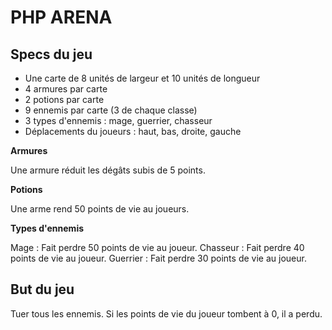 # PHP ARENA

## Specs du jeu

- Une carte de 8 unités de largeur et 10 unités de longueur
- 4 armures par carte
- 2 potions par carte
- 9 ennemis par carte (3 de chaque classe)
- 3 types d'ennemis : mage, guerrier, chasseur
- Déplacements du joueurs : haut, bas, droite, gauche

**Armures**

Une armure réduit les dégâts subis de 5 points.

**Potions**

Une arme rend 50 points de vie au joueurs.

**Types d'ennemis**

Mage : Fait perdre 50 points de vie au joueur.
Chasseur : Fait perdre 40 points de vie au joueur.
Guerrier : Fait perdre 30 points de vie au joueur.

## But du jeu

Tuer tous les ennemis. Si les points de vie du joueur tombent à 0, il a perdu.
